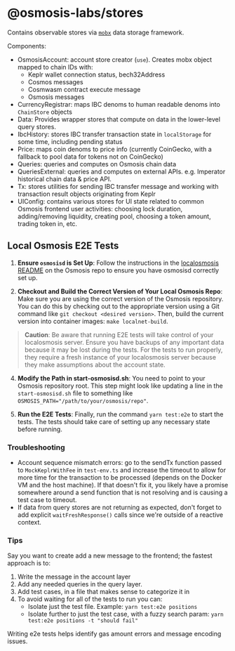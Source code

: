 # @osmosis-labs/stores

Contains observable stores via [`mobx`](https://mobx.js.org/README.html) data storage framework.

Components:

- OsmosisAccount: account store creator (`use`). Creates mobx object mapped to chain IDs with:
  - Keplr wallet connection status, bech32Address
  - Cosmos messages
  - Cosmwasm contract execute message
  - Osmosis messages
- CurrencyRegistrar: maps IBC denoms to human readable denoms into `ChainStore` objects
- Data: Provides wrapper stores that compute on data in the lower-level query stores.
- IbcHistory: stores IBC transfer transaction state in `localStorage` for some time, including pending status
- Price: maps coin denoms to price info (currently CoinGecko, with a fallback to pool data for tokens not on CoinGecko)
- Queries: queries and computes on Osmosis chain data
- QueriesExternal: queries and computes on external APIs. e.g. Imperator historical chain data & price API.
- Tx: stores utilities for sending IBC transfer message and working with transaction result objects originating from Keplr
- UIConfig: contains various stores for UI state related to common Osmosis frontend user activities: choosing lock duration, adding/removing liquidity, creating pool, choosing a token amount, trading token in, etc.

## Local Osmosis E2E Tests

1. **Ensure `osmosisd` is Set Up**: Follow the instructions in the [localosmosis README](https://github.com/osmosis-labs/osmosis/blob/main/tests/localosmosis/README.md) on the Osmosis repo to ensure you have osmosisd correctly set up.

2. **Checkout and Build the Correct Version of Your Local Osmosis Repo**: Make sure you are using the correct version of the Osmosis repository. You can do this by checking out to the appropriate version using a Git command like `git checkout <desired version>`. Then, build the current version into container images: `make localnet-build`.

> **Caution**: Be aware that running E2E tests will take control of your localosmosis server. Ensure you have backups of any important data because it may be lost during the tests. For the tests to run properly, they require a fresh instance of your localosmosis server because they make assumptions about the account state.

4. **Modify the Path in start-osmosisd.sh**: You need to point to your Osmosis repository root. This step might look like updating a line in the `start-osmosisd.sh` file to something like `OSMOSIS_PATH="/path/to/your/osmosis/repo"`.

5. **Run the E2E Tests**: Finally, run the command `yarn test:e2e` to start the tests. The tests should take care of setting up any necessary state before running.

### Troubleshooting

- Account sequence mismatch errors: go to the sendTx function passed to `MockKeplrWithFee` in `test-env.ts` and increase the timeout to allow for more time for the transaction to be processed (depends on the Docker VM and the host machine). If that doesn't fix it, you likely have a promise somewhere around a send function that is not resolving and is causing a test case to timeout.
- If data from query stores are not returning as expected, don't forget to add explicit `waitFreshResponse()` calls since we're outside of a reactive context.

### Tips

Say you want to create add a new message to the frontend; the fastest approach is to:

1. Write the message in the account layer
2. Add any needed queries in the query layer.
3. Add test cases, in a file that makes sense to categorize it in
4. To avoid waiting for all of the tests to run you can:
   - Isolate just the test file. Example: `yarn test:e2e positions`
   - Isolate further to just the test case, with a fuzzy search param: `yarn test:e2e positions -t "should fail"`

Writing e2e tests helps identify gas amount errors and message encoding issues.
